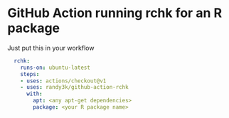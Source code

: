 # GitHub Action running rchk for an R package

Just put this in your workflow

```yml
  rchk:
    runs-on: ubuntu-latest
    steps:
    - uses: actions/checkout@v1
    - uses: randy3k/github-action-rchk
      with:
        apt: <any apt-get dependencies>
        package: <your R package name>
```
